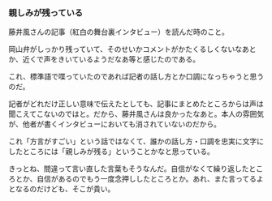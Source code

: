### 親しみが残っている
藤井風さんの記事（紅白の舞台裏インタビュー）を読んだ時のこと。

岡山弁がしっかり残っていて、そのせいかコメントがかたくるしくないなあとか、近くで声をきいているようだなあ等と感じたのである。

これ、標準語で喋っていたのであれば記者の話し方とか口調になっちゃうと思うのだ。

記者がどれだけ正しい意味で伝えたとしても、記事にまとめたところからは声は聞こえてこないのではと。だから、藤井風さんは良かったなあと。本人の雰囲気が、他者が書くインタビューにおいても消されていないのだから。

これ「方言がすごい」という話ではなくて、誰かの話し方・口調を忠実に文字にしたところには「親しみが残る」ということかなと思っている。

きっとね、間違って言い直した言葉もそうなんだ。自信がなくて繰り返したところとか、自信があるのでもう一度念押ししたところとか。あれ、また言ってるよとなるのだけども、そこが貴い。
